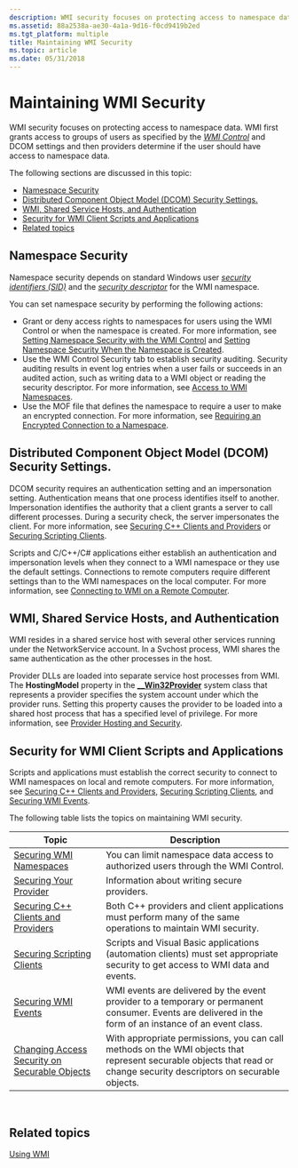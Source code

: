```yaml
---
description: WMI security focuses on protecting access to namespace data. WMI first grants access to groups of users as specified by the WMI Control and DCOM settings and then providers determine if the user should have access to namespace data.
ms.assetid: 88a2538a-ae30-4a1a-9d16-f0cd9419b2ed
ms.tgt_platform: multiple
title: Maintaining WMI Security
ms.topic: article
ms.date: 05/31/2018
---
```


# Maintaining WMI Security

WMI security focuses on protecting access to namespace data. WMI first grants access to groups of users as specified by the [*WMI Control*](gloss-w.md) and DCOM settings and then providers determine if the user should have access to namespace data.

The following sections are discussed in this topic:

-   [Namespace Security](#namespace-security)
-   [Distributed Component Object Model (DCOM) Security Settings.](#distributed-component-object-model-dcom-security-settings)
-   [WMI, Shared Service Hosts, and Authentication](#wmi-shared-service-hosts-and-authentication)
-   [Security for WMI Client Scripts and Applications](#security-for-wmi-client-scripts-and-applications)
-   [Related topics](#related-topics)

## Namespace Security

Namespace security depends on standard Windows user [*security identifiers (SID)*](gloss-s.md) and the [*security descriptor*](gloss-s.md) for the WMI namespace.

You can set namespace security by performing the following actions:

-   Grant or deny access rights to namespaces for users using the WMI Control or when the namespace is created. For more information, see [Setting Namespace Security with the WMI Control](setting-namespace-security-with-the-wmi-control.md) and [Setting Namespace Security When the Namespace is Created](setting-namespace-security-when-the-namespace-is-created.md).
-   Use the WMI Control Security tab to establish security auditing. Security auditing results in event log entries when a user fails or succeeds in an audited action, such as writing data to a WMI object or reading the security descriptor. For more information, see [Access to WMI Namespaces](access-to-wmi-namespaces.md).
-   Use the MOF file that defines the namespace to require a user to make an encrypted connection. For more information, see [Requiring an Encrypted Connection to a Namespace](requiring-an-encrypted-connection-to-a-namespace.md).

## Distributed Component Object Model (DCOM) Security Settings.

DCOM security requires an authentication setting and an impersonation setting. Authentication means that one process identifies itself to another. Impersonation identifies the authority that a client grants a server to call different processes. During a security check, the server impersonates the client. For more information, see [Securing C++ Clients and Providers](securing-c---clients-and-providers.md) or [Securing Scripting Clients](securing-scripting-clients.md).

Scripts and C/C++/C# applications either establish an authentication and impersonation levels when they connect to a WMI namespace or they use the default settings. Connections to remote computers require different settings than to the WMI namespaces on the local computer. For more information, see [Connecting to WMI on a Remote Computer](connecting-to-wmi-on-a-remote-computer.md).

## WMI, Shared Service Hosts, and Authentication

WMI resides in a shared service host with several other services running under the NetworkService account. In a Svchost process, WMI shares the same authentication as the other processes in the host.

Provider DLLs are loaded into separate service host processes from WMI. The **HostingModel** property in the [**\_\_Win32Provider**](--win32provider.md) system class that represents a provider specifies the system account under which the provider runs. Setting this property causes the provider to be loaded into a shared host process that has a specified level of privilege. For more information, see [Provider Hosting and Security](provider-hosting-and-security.md).

## Security for WMI Client Scripts and Applications

Scripts and applications must establish the correct security to connect to WMI namespaces on local and remote computers. For more information, see [Securing C++ Clients and Providers](securing-c---clients-and-providers.md), [Securing Scripting Clients](securing-scripting-clients.md), and [Securing WMI Events](securing-wmi-events.md).

The following table lists the topics on maintaining WMI security.



| Topic                                                                                              | Description                                                                                                                                                           |
|----------------------------------------------------------------------------------------------------|-----------------------------------------------------------------------------------------------------------------------------------------------------------------------|
| [Securing WMI Namespaces](securing-wmi-namespaces.md)                                             | You can limit namespace data access to authorized users through the WMI Control.                                                                                      |
| [Securing Your Provider](securing-your-provider.md)                                               | Information about writing secure providers.                                                                                                                           |
| [Securing C++ Clients and Providers](securing-c---clients-and-providers.md)                       | Both C++ providers and client applications must perform many of the same operations to maintain WMI security.                                                         |
| [Securing Scripting Clients](securing-scripting-clients.md)                                       | Scripts and Visual Basic applications (automation clients) must set appropriate security to get access to WMI data and events.                                        |
| [Securing WMI Events](securing-wmi-events.md)                                                     | WMI events are delivered by the event provider to a temporary or permanent consumer. Events are delivered in the form of an instance of an event class.               |
| [Changing Access Security on Securable Objects](changing-access-security-on-securable-objects.md) | With appropriate permissions, you can call methods on the WMI objects that represent securable objects that read or change security descriptors on securable objects. |



 

## Related topics

<dl> <dt>

[Using WMI](using-wmi.md)
</dt> </dl>

 

 



